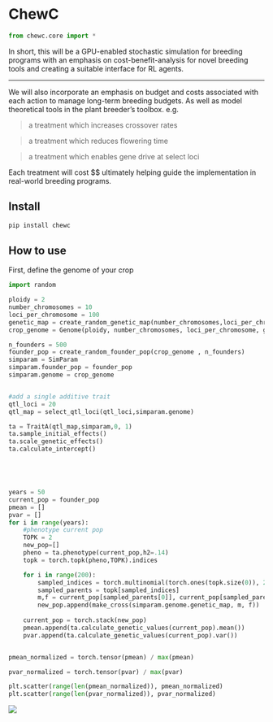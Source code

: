 # ChewC


<!-- WARNING: THIS FILE WAS AUTOGENERATED! DO NOT EDIT! -->

``` python
from chewc.core import *
```

In short, this will be a GPU-enabled stochastic simulation for breeding
programs with an emphasis on cost-benefit-analysis for novel breeding
tools and creating a suitable interface for RL agents.

------------------------------------------------------------------------

We will also incorporate an emphasis on budget and costs associated with
each action to manage long-term breeding budgets. As well as model
theoretical tools in the plant breeder’s toolbox. e.g.

> a treatment which increases crossover rates

> a treatment which reduces flowering time

> a treatment which enables gene drive at select loci

Each treatment will cost \$\$ ultimately helping guide the
implementation in real-world breeding programs.

## Install

``` sh
pip install chewc
```

## How to use

First, define the genome of your crop

``` python
import random

ploidy = 2
number_chromosomes = 10
loci_per_chromosome = 100
genetic_map = create_random_genetic_map(number_chromosomes,loci_per_chromosome)
crop_genome = Genome(ploidy, number_chromosomes, loci_per_chromosome, genetic_map)

n_founders = 500
founder_pop = create_random_founder_pop(crop_genome , n_founders)
simparam = SimParam
simparam.founder_pop = founder_pop
simparam.genome = crop_genome


#add a single additive trait
qtl_loci = 20
qtl_map = select_qtl_loci(qtl_loci,simparam.genome)

ta = TraitA(qtl_map,simparam,0, 1)
ta.sample_initial_effects()
ta.scale_genetic_effects()
ta.calculate_intercept()





years = 50
current_pop = founder_pop
pmean = []
pvar = []
for i in range(years):
    #phenotype current pop
    TOPK = 2
    new_pop=[]
    pheno = ta.phenotype(current_pop,h2=.14)
    topk = torch.topk(pheno,TOPK).indices

    for i in range(200):
        sampled_indices = torch.multinomial(torch.ones(topk.size(0)), 2, replacement=False)
        sampled_parents = topk[sampled_indices]
        m,f = current_pop[sampled_parents[0]], current_pop[sampled_parents[1]]
        new_pop.append(make_cross(simparam.genome.genetic_map, m, f))
    
    current_pop = torch.stack(new_pop)
    pmean.append(ta.calculate_genetic_values(current_pop).mean())
    pvar.append(ta.calculate_genetic_values(current_pop).var())


pmean_normalized = torch.tensor(pmean) / max(pmean)

pvar_normalized = torch.tensor(pvar) / max(pvar)

plt.scatter(range(len(pmean_normalized)), pmean_normalized)
plt.scatter(range(len(pvar_normalized)), pvar_normalized)
```

![](index_files/figure-commonmark/cell-4-output-1.png)
